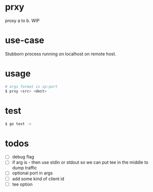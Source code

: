 # prxy
proxy a to b. WIP

# use-case
Stubborn process running on localhost on remote host.

# usage
```bash
# args format is ip:port
$ prxy <src> <dest>
```

# test
```bash
$ go test -v
```

# todos
- [ ] debug flag
- [ ] if arg is - then use stdin or stdout so we can put tee in the middle to dump traffic
- [ ] optional port in args
- [ ] add some kind of client id
- [ ] tee option
